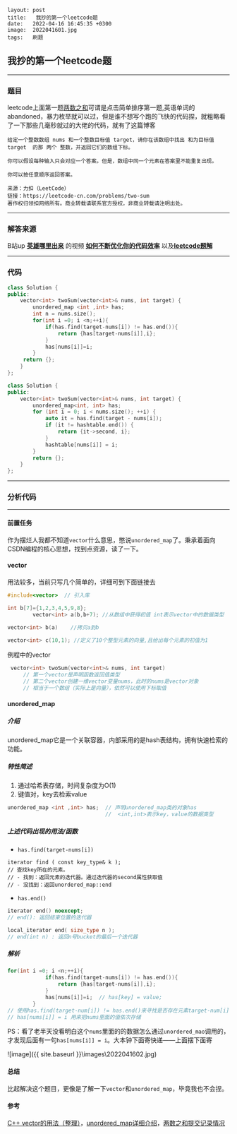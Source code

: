 ```
layout: post
title:   我抄的第一个leetcode题
date:   2022-04-16 16:45:35 +0300
image:  2022041601.jpg
tags:   刷题
```

## 我抄的第一个leetcode题

***

### 题目

leetcode上面第一题[两数之和](https://leetcode-cn.com/problems/two-sum/)可谓是点击简单排序第一题,英语单词的abandoned，暴力枚举就可以过，但是谁不想写个跑的飞快的代码捏，就粗略看了一下那些几毫秒就过的大佬的代码，就有了这篇博客

```
给定一个整数数组 nums 和一个整数目标值 target，请你在该数组中找出 和为目标值 target  的那 两个 整数，并返回它们的数组下标。

你可以假设每种输入只会对应一个答案。但是，数组中同一个元素在答案里不能重复出现。

你可以按任意顺序返回答案。

来源：力扣（LeetCode）
链接：https://leetcode-cn.com/problems/two-sum
著作权归领扣网络所有。商业转载请联系官方授权，非商业转载请注明出处。
```

***

### 解答来源

B站up [**英雄哪里出来**](https://space.bilibili.com/319521269) 的视频 [**如何不断优化你的代码效率**](https://www.bilibili.com/video/BV1LZ4y167Us/?spm_id_from=333.788) 以及[**leetcode题解**](https://leetcode-cn.com/submissions/detail/300893887/)

***

### 代码

```c++
class Solution {
public:
    vector<int> twoSum(vector<int>& nums, int target) {
        unordered_map <int ,int> has;
        int n = nums.size();
        for(int i =0; i <n;++i){
            if(has.find(target-nums[i]) != has.end()){
                return {has[target-nums[i]],i};
            }
            has[nums[i]]=i;
        }
     return {};
    }
};
```

```c++
class Solution {
public:
    vector<int> twoSum(vector<int>& nums, int target) {
        unordered_map<int, int> has;
        for (int i = 0; i < nums.size(); ++i) {
            auto it = has.find(target - nums[i]);
            if (it != hashtable.end()) {
                return {it->second, i};
            }
            hashtable[nums[i]] = i;
        }
        return {};
    }
};
```

***

### 分析代码

***

#### 前置任务

作为摆烂人我都不知道`vector`什么意思，憋说`unordered_map`了。秉承着面向CSDN编程的核心思想，找到点资源，读了一下。

#### vector

用法较多，当前只写几个简单的，详细可到下面链接去

```c++
#include<vector>  // 引入库

int b[7]={1,2,3,4,5,9,8};
        vector<int> a(b,b+7); //从数组中获得初值 int表示vector中的数据类型

vector<int> b(a) 	//拷贝a到b 
    
vector<int> c(10,1); //定义了10个整型元素的向量,且给出每个元素的初值为1
```

例程中的vector

```c++
 vector<int> twoSum(vector<int>& nums, int target)
     // 第一个vector是声明函数返回值类型
     // 第二个vector创建一维vector变量nums，此时的nums是vector对象
     // 相当于一个数组（实际上是向量），依然可以使用下标取值
```

#### unordered_map

##### 介绍

unordered_map它是一个关联容器，内部采用的是hash表结构，拥有快速检索的功能。

##### 特性简述

1. 通过哈希表存储，时间复杂度为O(1)
2. 键值对，key去检索value

```c++
unordered_map <int ,int> has;  // 声明unordered_map类的对象has
							   //  <int,int>表示key，value的数据类型
```

##### 上述代码出现的用法/函数

- `has.find(target-nums[i])`

```
iterator find ( const key_type& k );    
// 查找key所在的元素。
// - 找到：返回元素的迭代器。通过迭代器的second属性获取值
// - 没找到：返回unordered_map::end
```

- `has.end()`

```c++
iterator end() noexcept;
// end(): 返回结束位置的迭代器

local_iterator end( size_type n );
// end(int n) : 返回n号bucket的最后一个迭代器
```

##### 解析

```c++
for(int i =0; i <n;++i){
            if(has.find(target-nums[i]) != has.end()){
                return {has[target-nums[i]],i};
            }
            has[nums[i]]=i;  // has[key] = value;
        }
// 使用has.find(target-num[i]) != has.end()来寻找是否存在元素target-num[i]
// has[nums[i]] = i 用来把nums里面的值依次存储
```

PS：看了老半天没看明白这个`nums`里面的的数据怎么通过`unordered_mao`调用的，才发现后面有一句`has[nums[i]] = i`。大本钟下面寄快递——上面摆下面寄

![image]({{ site.baseurl }}\images\2022041602.jpg)

#### 总结

比起解决这个题目，更像是了解一下`vector`和`unordered_map`，毕竟我也不会捏。

#### 参考

[C++ vector的用法（整理）](https://blog.csdn.net/wkq0825/article/details/82255984?ops_request_misc=%7B%22request%5Fid%22%3A%22165008275516780255296482%22%2C%22scm%22%3A%2220140713.130102334.pc%5Fall.%22%7D&request_id=165008275516780255296482&biz_id=0&utm_medium=distribute.pc_search_result.none-task-blog-2~all~first_rank_ecpm_v1~rank_v31_ecpm-3-82255984.142^v9^pc_search_result_cache,157^v4^control&utm_term=vector&spm=1018.2226.3001.4187)，[unordered_map详细介绍](https://blog.csdn.net/lizhengze1117/article/details/96728468?ops_request_misc=%7B%22request%5Fid%22%3A%22165008265416780255233400%22%2C%22scm%22%3A%2220140713.130102334.pc%5Fall.%22%7D&request_id=165008265416780255233400&biz_id=0&utm_medium=distribute.pc_search_result.none-task-blog-2~all~first_rank_ecpm_v1~rank_v31_ecpm-1-96728468.142^v9^pc_search_result_cache,157^v4^control&utm_term=unordered_map&spm=1018.2226.3001.4187)，[两数之和提交记录情况](https://leetcode-cn.com/submissions/detail/300893887/)